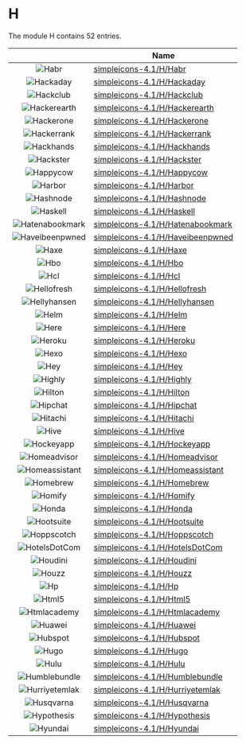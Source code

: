 # H

The module H contains 52 entries.



| |Name|
|:---:|---|
|![Habr](../simpleicons-4.1/H/Habr.element.png)|[simpleicons-4.1/H/Habr](../simpleicons-4.1/H/Habr.md)
|![Hackaday](../simpleicons-4.1/H/Hackaday.element.png)|[simpleicons-4.1/H/Hackaday](../simpleicons-4.1/H/Hackaday.md)
|![Hackclub](../simpleicons-4.1/H/Hackclub.element.png)|[simpleicons-4.1/H/Hackclub](../simpleicons-4.1/H/Hackclub.md)
|![Hackerearth](../simpleicons-4.1/H/Hackerearth.element.png)|[simpleicons-4.1/H/Hackerearth](../simpleicons-4.1/H/Hackerearth.md)
|![Hackerone](../simpleicons-4.1/H/Hackerone.element.png)|[simpleicons-4.1/H/Hackerone](../simpleicons-4.1/H/Hackerone.md)
|![Hackerrank](../simpleicons-4.1/H/Hackerrank.element.png)|[simpleicons-4.1/H/Hackerrank](../simpleicons-4.1/H/Hackerrank.md)
|![Hackhands](../simpleicons-4.1/H/Hackhands.element.png)|[simpleicons-4.1/H/Hackhands](../simpleicons-4.1/H/Hackhands.md)
|![Hackster](../simpleicons-4.1/H/Hackster.element.png)|[simpleicons-4.1/H/Hackster](../simpleicons-4.1/H/Hackster.md)
|![Happycow](../simpleicons-4.1/H/Happycow.element.png)|[simpleicons-4.1/H/Happycow](../simpleicons-4.1/H/Happycow.md)
|![Harbor](../simpleicons-4.1/H/Harbor.element.png)|[simpleicons-4.1/H/Harbor](../simpleicons-4.1/H/Harbor.md)
|![Hashnode](../simpleicons-4.1/H/Hashnode.element.png)|[simpleicons-4.1/H/Hashnode](../simpleicons-4.1/H/Hashnode.md)
|![Haskell](../simpleicons-4.1/H/Haskell.element.png)|[simpleicons-4.1/H/Haskell](../simpleicons-4.1/H/Haskell.md)
|![Hatenabookmark](../simpleicons-4.1/H/Hatenabookmark.element.png)|[simpleicons-4.1/H/Hatenabookmark](../simpleicons-4.1/H/Hatenabookmark.md)
|![Haveibeenpwned](../simpleicons-4.1/H/Haveibeenpwned.element.png)|[simpleicons-4.1/H/Haveibeenpwned](../simpleicons-4.1/H/Haveibeenpwned.md)
|![Haxe](../simpleicons-4.1/H/Haxe.element.png)|[simpleicons-4.1/H/Haxe](../simpleicons-4.1/H/Haxe.md)
|![Hbo](../simpleicons-4.1/H/Hbo.element.png)|[simpleicons-4.1/H/Hbo](../simpleicons-4.1/H/Hbo.md)
|![Hcl](../simpleicons-4.1/H/Hcl.element.png)|[simpleicons-4.1/H/Hcl](../simpleicons-4.1/H/Hcl.md)
|![Hellofresh](../simpleicons-4.1/H/Hellofresh.element.png)|[simpleicons-4.1/H/Hellofresh](../simpleicons-4.1/H/Hellofresh.md)
|![Hellyhansen](../simpleicons-4.1/H/Hellyhansen.element.png)|[simpleicons-4.1/H/Hellyhansen](../simpleicons-4.1/H/Hellyhansen.md)
|![Helm](../simpleicons-4.1/H/Helm.element.png)|[simpleicons-4.1/H/Helm](../simpleicons-4.1/H/Helm.md)
|![Here](../simpleicons-4.1/H/Here.element.png)|[simpleicons-4.1/H/Here](../simpleicons-4.1/H/Here.md)
|![Heroku](../simpleicons-4.1/H/Heroku.element.png)|[simpleicons-4.1/H/Heroku](../simpleicons-4.1/H/Heroku.md)
|![Hexo](../simpleicons-4.1/H/Hexo.element.png)|[simpleicons-4.1/H/Hexo](../simpleicons-4.1/H/Hexo.md)
|![Hey](../simpleicons-4.1/H/Hey.element.png)|[simpleicons-4.1/H/Hey](../simpleicons-4.1/H/Hey.md)
|![Highly](../simpleicons-4.1/H/Highly.element.png)|[simpleicons-4.1/H/Highly](../simpleicons-4.1/H/Highly.md)
|![Hilton](../simpleicons-4.1/H/Hilton.element.png)|[simpleicons-4.1/H/Hilton](../simpleicons-4.1/H/Hilton.md)
|![Hipchat](../simpleicons-4.1/H/Hipchat.element.png)|[simpleicons-4.1/H/Hipchat](../simpleicons-4.1/H/Hipchat.md)
|![Hitachi](../simpleicons-4.1/H/Hitachi.element.png)|[simpleicons-4.1/H/Hitachi](../simpleicons-4.1/H/Hitachi.md)
|![Hive](../simpleicons-4.1/H/Hive.element.png)|[simpleicons-4.1/H/Hive](../simpleicons-4.1/H/Hive.md)
|![Hockeyapp](../simpleicons-4.1/H/Hockeyapp.element.png)|[simpleicons-4.1/H/Hockeyapp](../simpleicons-4.1/H/Hockeyapp.md)
|![Homeadvisor](../simpleicons-4.1/H/Homeadvisor.element.png)|[simpleicons-4.1/H/Homeadvisor](../simpleicons-4.1/H/Homeadvisor.md)
|![Homeassistant](../simpleicons-4.1/H/Homeassistant.element.png)|[simpleicons-4.1/H/Homeassistant](../simpleicons-4.1/H/Homeassistant.md)
|![Homebrew](../simpleicons-4.1/H/Homebrew.element.png)|[simpleicons-4.1/H/Homebrew](../simpleicons-4.1/H/Homebrew.md)
|![Homify](../simpleicons-4.1/H/Homify.element.png)|[simpleicons-4.1/H/Homify](../simpleicons-4.1/H/Homify.md)
|![Honda](../simpleicons-4.1/H/Honda.element.png)|[simpleicons-4.1/H/Honda](../simpleicons-4.1/H/Honda.md)
|![Hootsuite](../simpleicons-4.1/H/Hootsuite.element.png)|[simpleicons-4.1/H/Hootsuite](../simpleicons-4.1/H/Hootsuite.md)
|![Hoppscotch](../simpleicons-4.1/H/Hoppscotch.element.png)|[simpleicons-4.1/H/Hoppscotch](../simpleicons-4.1/H/Hoppscotch.md)
|![HotelsDotCom](../simpleicons-4.1/H/HotelsDotCom.element.png)|[simpleicons-4.1/H/HotelsDotCom](../simpleicons-4.1/H/HotelsDotCom.md)
|![Houdini](../simpleicons-4.1/H/Houdini.element.png)|[simpleicons-4.1/H/Houdini](../simpleicons-4.1/H/Houdini.md)
|![Houzz](../simpleicons-4.1/H/Houzz.element.png)|[simpleicons-4.1/H/Houzz](../simpleicons-4.1/H/Houzz.md)
|![Hp](../simpleicons-4.1/H/Hp.element.png)|[simpleicons-4.1/H/Hp](../simpleicons-4.1/H/Hp.md)
|![Html5](../simpleicons-4.1/H/Html5.element.png)|[simpleicons-4.1/H/Html5](../simpleicons-4.1/H/Html5.md)
|![Htmlacademy](../simpleicons-4.1/H/Htmlacademy.element.png)|[simpleicons-4.1/H/Htmlacademy](../simpleicons-4.1/H/Htmlacademy.md)
|![Huawei](../simpleicons-4.1/H/Huawei.element.png)|[simpleicons-4.1/H/Huawei](../simpleicons-4.1/H/Huawei.md)
|![Hubspot](../simpleicons-4.1/H/Hubspot.element.png)|[simpleicons-4.1/H/Hubspot](../simpleicons-4.1/H/Hubspot.md)
|![Hugo](../simpleicons-4.1/H/Hugo.element.png)|[simpleicons-4.1/H/Hugo](../simpleicons-4.1/H/Hugo.md)
|![Hulu](../simpleicons-4.1/H/Hulu.element.png)|[simpleicons-4.1/H/Hulu](../simpleicons-4.1/H/Hulu.md)
|![Humblebundle](../simpleicons-4.1/H/Humblebundle.element.png)|[simpleicons-4.1/H/Humblebundle](../simpleicons-4.1/H/Humblebundle.md)
|![Hurriyetemlak](../simpleicons-4.1/H/Hurriyetemlak.element.png)|[simpleicons-4.1/H/Hurriyetemlak](../simpleicons-4.1/H/Hurriyetemlak.md)
|![Husqvarna](../simpleicons-4.1/H/Husqvarna.element.png)|[simpleicons-4.1/H/Husqvarna](../simpleicons-4.1/H/Husqvarna.md)
|![Hypothesis](../simpleicons-4.1/H/Hypothesis.element.png)|[simpleicons-4.1/H/Hypothesis](../simpleicons-4.1/H/Hypothesis.md)
|![Hyundai](../simpleicons-4.1/H/Hyundai.element.png)|[simpleicons-4.1/H/Hyundai](../simpleicons-4.1/H/Hyundai.md)

